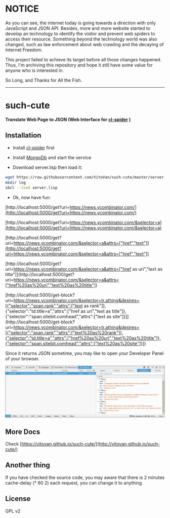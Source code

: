 # NOTICE

As you can see, the internet today is going towards a direction with only JavaScript and JSON API. Besides, more and more website started to develop an technology to identify the visitor and prevent web spiders to access their resource. Something beyond the technology world was also changed, such as law enforcement about web crawling and the decaying of Internet Freedom.

This project failed to achieve its target before all those changes happened. Thus, I'm archiving this repository and hope it still have some value for anyone who is interested in.

So Long, and Thanks for All the Fish.

----

# such-cute
**Translate Web Page to JSON (Web Interface for [cl-spider](https://github.com/VitoVan/cl-spider#installlation) )**

## Installation

* Install [cl-spider](https://github.com/VitoVan/cl-spider#installlation) first

* Install [MongoDb](https://www.mongodb.org/downloads) and start the service

* Download server.lisp then load it:

```bash
wget https://raw.githubusercontent.com/VitoVan/such-cute/master/server.lisp
mkdir log
sbcl --load server.lisp
```

* Ok, now have fun:

[http://localhost:5000/get?uri=https://news.ycombinator.com/](http://localhost:5000/get?uri=https://news.ycombinator.com/)

[http://localhost:5000/get?uri=https://news.ycombinator.com/&selector=a](http://localhost:5000/get?uri=https://news.ycombinator.com/&selector=a)

[http://localhost:5000/get?uri=https://news.ycombinator.com/&selector=a&attrs=["href","text"]](http://localhost:5000/get?uri=https://news.ycombinator.com/&selector=a&attrs=["href","text"])

[http://localhost:5000/get?uri=https://news.ycombinator.com/&selector=a&attrs=["href as uri","text as title"]](http://localhost:5000/get?uri=https://news.ycombinator.com/&selector=a&attrs=["href%20as%20uri","text%20as%20title"])

[http://localhost:5000/get-block?uri=https://news.ycombinator.com/&selector=tr.athing&desires=[{"selector":"span.rank","attrs":["text as rank"]},{"selector":"td.title>a","attrs":["href as uri","text as title"]},{"selector":"span.sitebit.comhead","attrs":["text as site"]}]](http://localhost:5000/get-block?uri=https://news.ycombinator.com/&selector=tr.athing&desires=[{"selector":"span.rank","attrs":["text%20as%20rank"]},{"selector":"td.title>a","attrs":["href%20as%20uri","text%20as%20title"]},{"selector":"span.sitebit.comhead","attrs":["text%20as%20site"]}])

Since it returns JSON sometime, you may like to open your Developer Panel of your browser.

![](https://raw.githubusercontent.com/VitoVan/such-cute/master/screenshots/json.png)

## More Docs

Check [https://vitovan.github.io/such-cute/](http://vitovan.github.io/such-cute/)

## Another thing

If you have checked the source code, you may aware that there is 2 minutes cache-delay (* 60 2) each request, you can change it to anything.


## License

GPL v2
